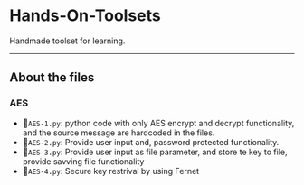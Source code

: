 # Hands-On-Toolsets
Handmade toolset for learning.

---

## About the files

### AES
- 📁`AES-1.py`: python code with only AES encrypt and decrypt functionality, and the source message are hardcoded in the files.
- 📁`AES-2.py`: Provide user input and, password protected functionality.
- 📁`AES-3.py`: Provide user input as file parameter, and store te key to file, provide savving file functionality
- 📁`AES-4.py`: Secure key restrival by using Fernet

